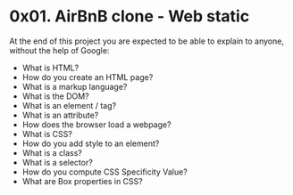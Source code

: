 # 0x01. AirBnB clone - Web static 
At the end of this project you are expected to be able to explain to anyone, without the help of Google: 
* What is HTML? 
* How do you create an HTML page? 
* What is a markup language? 
* What is the DOM? 
* What is an element / tag? 
* What is an attribute? 
* How does the browser load a webpage? 
* What is CSS? 
* How do you add style to an element? 
* What is a class? 
* What is a selector? 
* How do you compute CSS Specificity Value? 
* What are Box properties in CSS? 
 
 
